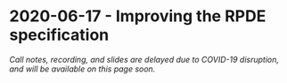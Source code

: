 # 2020-06-17 - Improving the RPDE specification

_Call notes, recording, and slides are delayed due to COVID-19 disruption, and will be available on this page soon._

